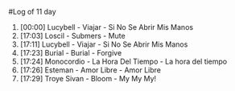 #Log of 11 day

1. [00:00] Lucybell - Viajar - Si No Se Abrir Mis Manos
1. [17:03] Loscil - Submers - Mute
1. [17:11] Lucybell - Viajar - Si No Se Abrir Mis Manos
1. [17:23] Burial - Burial - Forgive
1. [17:24] Monocordio - La Hora Del Tiempo - La hora del tiempo
1. [17:26] Esteman - Amor Libre - Amor Libre
1. [17:29] Troye Sivan - Bloom - My My My!
